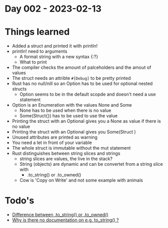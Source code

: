 # Day 002 - 2023-02-13

# Things learned
* Added a struct and printed it with println!
* println! need to arguments 
  * A format string with a new syntax {:?} 
  * What to print
* The compiler checks the amount of palceholders and the amout of values
* The struct needs an attribte ```#[Debug]``` to be pretty printed
* Rust has no null/nill so an Option has to be used for optional nested structs
  * Option seems to be in the default scopde and doesn't need a use statement
* Option is an Enumeration with the values None and Some
  * None has to be used when there is no value
  * Some(Struct{}) has to be used to use the value
* Printing the struct with an Optional gives you a None as value if there is no value
* Printing the struct with an Optional gives you Some(Struct ) 
* Unused attributes are printed as warning
* You need  a let in front of your variable
* The whole struct is immutable without the mut statement
* Rust distinguishes between string slices and strings
  * string slices are values, the live in the stack?
  * String (objects) are dynamic and can be convertet from a string slice with 
    * .to_string() or .to_owned() 
  * Cow is 'Copy on Write' and not some example with animals


# Todo's
* [Difference between .to_string() or .to_owned()](https://github.com/fratschi/100-days-of-rust/issues/1)
* [Why is there no documentation on e.g. to_string() ?](https://github.com/fratschi/100-days-of-rust/issues/2)
